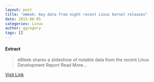 ```yaml
---
layout: post
title: "eWeek: Key data from eight recent Linux kernel releases"
date: 2015-06-05
categories: Linux
author: ggregory
tags: []
---
```





#### Extract
>eWeek shares a slideshow of notable data from the recent Linux Development Report
Read More...



[Visit Link](http://www.linuxfoundation.org/news-media/news/2015/02/eweek-key-data-eight-recent-linux-kernel-releases)


